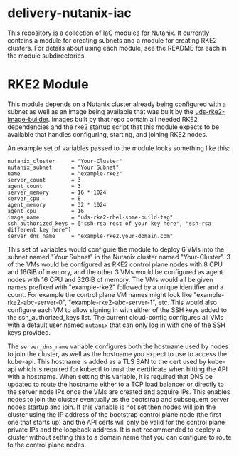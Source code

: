# delivery-nutanix-iac

This repository is a collection of IaC modules for Nutanix. It currently contains a module for creating subnets and a module for creating RKE2 clusters. For details about using each module, see the README for each in the module subdirectories.

# RKE2 Module

This module depends on a Nutanix cluster already being configured with a subnet as well as an image being available that was built by the [uds-rke2-image-builder](https://github.com/defenseunicorns/uds-rke2-image-builder). Images built by that repo contain all needed RKE2 dependencies and the rke2 startup script that this module expects to be available that handles configuring, starting, and joining RKE2 nodes.

An example set of variables passed to the module looks something like this:
```
nutanix_cluster     = "Your-Cluster"
nutanix_subnet      = "Your Subnet"
name                = "example-rke2"
server_count        = 3
agent_count         = 3
server_memory       = 16 * 1024
server_cpu          = 8
agent_memory        = 32 * 1024
agent_cpu           = 16
image_name          = "uds-rke2-rhel-some-build-tag"
ssh_authorized_keys = ["ssh-rsa rest of your key here", "ssh-rsa different key here"]
server_dns_name     = "example-rke2.your-domain.com"
```

This set of variables would configure the module to deploy 6 VMs into the subnet named "Your Subnet" in the Nutanix cluster named "Your-Cluster". 3 of the VMs would be configured as RKE2 control plane nodes with 8 CPU and 16GiB of memory, and the other 3 VMs would be configured as agent nodes with 16 CPU and 32GiB of memory. The VMs would all be given names prefixed with "example-rke2" followed by a unique identifier and a count. For example the control plane VM names might look like "example-rke2-abc-server-0", "example-rke2-abc-server-1", etc. This would also configure each VM to allow signing in with either of the SSH keys added to the ssh_authorized_keys list. The current cloud-config configures all VMs with a default user named `nutanix` that can only log in with one of the SSH keys provided.

The `server_dns_name` variable configures both the hostname used by nodes to join the cluster, as well as the hostname you expect to use to access the kube-api. This hostname is added as a TLS SAN to the cert used by kube-api which is required for kubectl to trust the certificate when hitting the API with a hostname. When setting this variable, it is required that DNS be updated to route the hostname either to a TCP load balancer or directly to the server node IPs once the VMs are created and acquire IPs. This enables nodes to join the cluster eventually as the bootstrap and subsequent server nodes startup and join. If this variable is not set then nodes will join the cluster using the IP address of the bootstrap control plane node (the first one that starts up) and the API certs will only be valid for the control plane private IPs and the loopback address. It is not recommended to deploy a cluster without setting this to a domain name that you can configure to route to the control plane nodes.